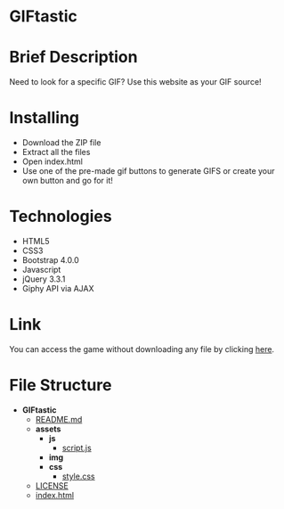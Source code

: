 # GIFtastic

# Brief Description

Need to look for a specific GIF? Use this website as your GIF source!

# Installing

* Download the ZIP file
* Extract all the files
* Open index.html
* Use one of the pre-made gif buttons to generate GIFS or create your own button and go for it!

# Technologies

* HTML5
* CSS3
* Bootstrap 4.0.0
* Javascript
* jQuery 3.3.1
* Giphy API via AJAX

# Link

You can access the game without downloading any file by clicking [here](https://gustavogibo.github.io/GIFtastic/).

# File Structure

- __GIFtastic__
  - [README.md](GIFtastic/README.md)
  - __assets__
    - __js__
      - [script.js](GIFtastic/assets/js/script.js)
    - __img__
    - __css__
      - [style.css](GIFtastic/assets/css/style.css)
  - [LICENSE](GIFtastic/LICENSE)
  - [index.html](GIFtastic/index.html)



#